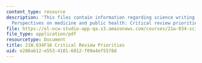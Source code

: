 ```yaml
---
content_type: resource
description: 'This files contain information regarding science writing and new media:
  Perspectives on medicine and public health: Critical review priorities.'
file: https://ol-ocw-studio-app-qa.s3.amazonaws.com/courses/21w-034-science-writing-and-new-media-perspectives-on-medicine-and-public-health-fall-2016/e286ab12e55341016012f09a4ef5578d_MIT21W_034F16_CritRevPrio..pdf
file_type: application/pdf
resourcetype: Document
title: 21W.034F16 Critical Review Priorities
uid: e286ab12-e553-4101-6012-f09a4ef5578d
---
```

